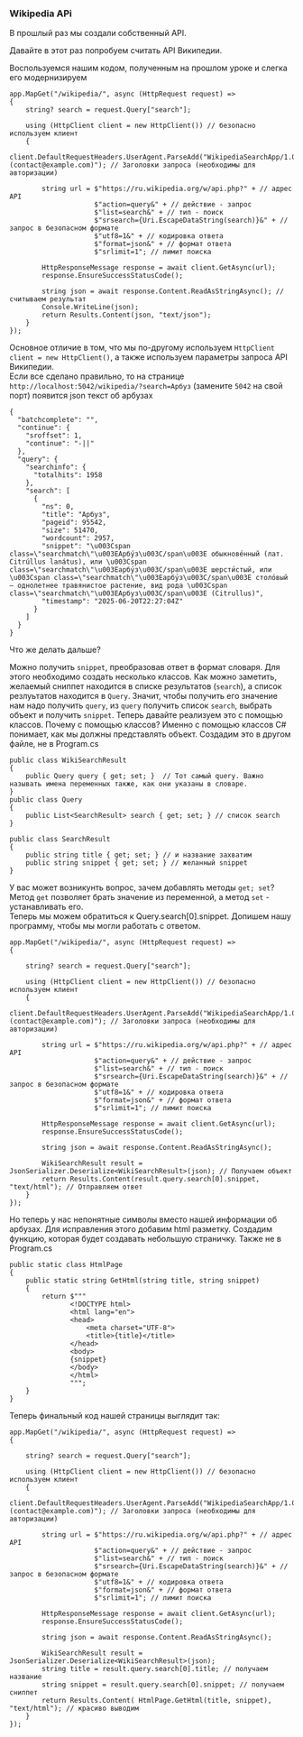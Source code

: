### Wikipedia APi
В прошлый раз мы создали собственный API.  

Давайте в этот раз попробуем считать API Википедии. 

Воспользуемся нашим кодом, полученным на прошлом уроке и слегка его модернизируем

```
app.MapGet("/wikipedia/", async (HttpRequest request) =>
{
    string? search = request.Query["search"];
    
    using (HttpClient client = new HttpClient()) // безопасно используем клиент
    {
        client.DefaultRequestHeaders.UserAgent.ParseAdd("WikipediaSearchApp/1.0 (contact@example.com)"); // Заголовки запроса (необходимы для авторизации)

        string url = $"https://ru.wikipedia.org/w/api.php?" + // адрес API
                     $"action=query&" + // действие - запрос
                     $"list=search&" + // тип - поиск
                     $"srsearch={Uri.EscapeDataString(search)}&" + // запрос в безопасном формате
                     $"utf8=1&" + // кодировка ответа
                     $"format=json&" + // формат ответа
                     $"srlimit=1"; // лимит поиска
        
        HttpResponseMessage response = await client.GetAsync(url);
        response.EnsureSuccessStatusCode();

        string json = await response.Content.ReadAsStringAsync(); // считываем результат
        Console.WriteLine(json);
        return Results.Content(json, "text/json");
    }
});
```
Основное отличие в том, что мы по-другому используем `HttpClient client = new HttpClient()`, а также используем параметры запроса API Википедии.   
Если все сделано правильно, то на странице `http://localhost:5042/wikipedia/?search=Арбуз` (замените `5042` на свой порт) появится json текст об арбузах

```
{
  "batchcomplete": "",
  "continue": {
    "sroffset": 1,
    "continue": "-||"
  },
  "query": {
    "searchinfo": {
      "totalhits": 1958
    },
    "search": [
      {
        "ns": 0,
        "title": "Арбуз",
        "pageid": 95542,
        "size": 51470,
        "wordcount": 2957,
        "snippet": "\u003Cspan class=\"searchmatch\"\u003EАрбу́з\u003C/span\u003E обыкнове́нный (лат. Citrúllus lanátus), или \u003Cspan class=\"searchmatch\"\u003Eарбу́з\u003C/span\u003E шерсти́стый, или \u003Cspan class=\"searchmatch\"\u003Eарбу́з\u003C/span\u003E столо́вый — однолетнее травянистое растение, вид рода \u003Cspan class=\"searchmatch\"\u003EАрбуз\u003C/span\u003E (Citrullus)",
        "timestamp": "2025-06-20T22:27:04Z"
      }
    ]
  }
}
```
Что же делать дальше?   

Можно получить `snippet`, преобразовав ответ в формат словаря. Для этого необходимо создать несколько классов. Как можно заметить, желаемый сниппет находится в списке результатов (`search`), а список резлуьтатов находится в `Query`. Значит, чтобы получить его значение нам надо получить `query`, из `query` получить список `search`, выбрать объект и получить `snippet`. Теперь давайте реализуем это с помощью классов. Почему с помощью классов? Именно с помощью классов C# понимает, как мы должны представлять объект. Создадим это в другом файле, не в Program.cs
```
public class WikiSearchResult
{
    public Query query { get; set; }  // Тот самый query. Важно называть имена переменных также, как они указаны в словаре.
}
public class Query
{
    public List<SearchResult> search { get; set; } // список search
}

public class SearchResult
{
    public string title { get; set; } // и название захватим 
    public string snippet { get; set; } // желанный snippet 
}
``` 
У вас может возникунть вопрос, зачем добавлять методы `get; set`? Метод `get` позволяет брать значение из переменной, а метод `set` - устанавливать его.  
Теперь мы можем обратиться к Query.search[0].snippet. Допишем нашу программу, чтобы мы могли работать с ответом. 

```
app.MapGet("/wikipedia/", async (HttpRequest request) =>
{
    
    string? search = request.Query["search"];
    
    using (HttpClient client = new HttpClient()) // безопасно используем клиент
    {
        client.DefaultRequestHeaders.UserAgent.ParseAdd("WikipediaSearchApp/1.0 (contact@example.com)"); // Заголовки запроса (необходимы для авторизации)

        string url = $"https://ru.wikipedia.org/w/api.php?" + // адрес API
                     $"action=query&" + // действие - запрос
                     $"list=search&" + // тип - поиск
                     $"srsearch={Uri.EscapeDataString(search)}&" + // запрос в безопасном формате
                     $"utf8=1&" + // кодировка ответа
                     $"format=json&" + // формат ответа
                     $"srlimit=1"; // лимит поиска
        
        HttpResponseMessage response = await client.GetAsync(url);
        response.EnsureSuccessStatusCode();

        string json = await response.Content.ReadAsStringAsync();

        WikiSearchResult result = JsonSerializer.Deserialize<WikiSearchResult>(json); // Получаем объект
        return Results.Content(result.query.search[0].snippet, "text/html"); // Отправляем ответ
    }
});
```
Но теперь у нас непонятные символы вместо нашей информации об арбузах. Для исправления этого добавим html разметку. Создадим функцию, которая будет создавать небольшую страничку. Также не в Program.cs
```
public static class HtmlPage
{
    public static string GetHtml(string title, string snippet)
    {
        return $"""
               <!DOCTYPE html>
               <html lang="en">
               <head>
                   <meta charset="UTF-8">
                   <title>{title}</title>
               </head>
               <body>
               {snippet}
               </body>
               </html>
               """;
    }
}
```
Теперь финальный код нашей страницы выглядит так:
```
app.MapGet("/wikipedia/", async (HttpRequest request) =>
{
    
    string? search = request.Query["search"];
    
    using (HttpClient client = new HttpClient()) // безопасно используем клиент
    {
        client.DefaultRequestHeaders.UserAgent.ParseAdd("WikipediaSearchApp/1.0 (contact@example.com)"); // Заголовки запроса (необходимы для авторизации)

        string url = $"https://ru.wikipedia.org/w/api.php?" + // адрес API
                     $"action=query&" + // действие - запрос
                     $"list=search&" + // тип - поиск
                     $"srsearch={Uri.EscapeDataString(search)}&" + // запрос в безопасном формате
                     $"utf8=1&" + // кодировка ответа
                     $"format=json&" + // формат ответа
                     $"srlimit=1"; // лимит поиска
        
        HttpResponseMessage response = await client.GetAsync(url);
        response.EnsureSuccessStatusCode();

        string json = await response.Content.ReadAsStringAsync();

        WikiSearchResult result = JsonSerializer.Deserialize<WikiSearchResult>(json);
        string title = result.query.search[0].title; // получаем название
        string snippet = result.query.search[0].snippet; // получаем сниппет
        return Results.Content( HtmlPage.GetHtml(title, snippet), "text/html"); // красиво выводим
    }
});
```


